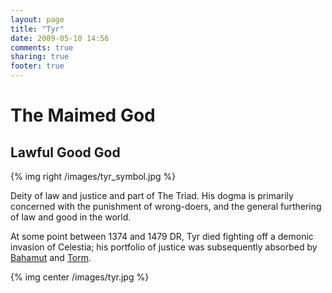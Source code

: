 ```yaml
---
layout: page
title: "Tyr"
date: 2009-05-10 14:56
comments: true
sharing: true
footer: true
---
```

# The Maimed God
## Lawful Good God

{% img right /images/tyr_symbol.jpg %}

Deity of law and justice and part of The Triad. His dogma is primarily concerned with the punishment of wrong-doers, and the general furthering of law and good in the world.

At some point between 1374 and 1479 DR, Tyr died fighting off a demonic invasion of Celestia; his portfolio of justice was subsequently absorbed by [Bahamut](/campaigns/toee/deities/Bahamut.html) and [Torm](/campaigns/toee/deities/Torm.html).

{% img center /images/tyr.jpg %}
